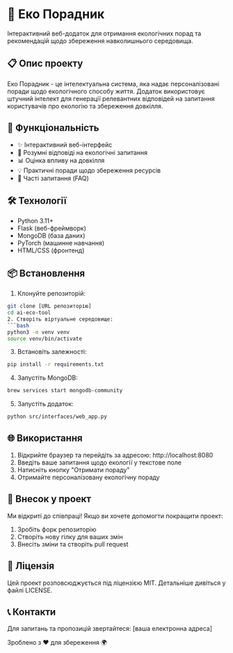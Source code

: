 # 🌱 Еко Порадник

Інтерактивний веб-додаток для отримання екологічних порад та рекомендацій щодо збереження навколишнього середовища.

## 📋 Опис проекту

Еко Порадник - це інтелектуальна система, яка надає персоналізовані поради щодо екологічного способу життя. Додаток використовує штучний інтелект для генерації релевантних відповідей на запитання користувачів про екологію та збереження довкілля.

## 🚀 Функціональність

- ✨ Інтерактивний веб-інтерфейс
- 🤖 Розумні відповіді на екологічні запитання
- 📊 Оцінка впливу на довкілля
- 💡 Практичні поради щодо збереження ресурсів
- 📝 Часті запитання (FAQ)

## 🛠 Технології

- Python 3.11+
- Flask (веб-фреймворк)
- MongoDB (база даних)
- PyTorch (машинне навчання)
- HTML/CSS (фронтенд)

## 📦 Встановлення

1. Клонуйте репозиторій:
```bash
git clone [URL репозиторію]
cd ai-eco-tool
2. Створіть віртуальне середовище:
```bash
python3 -m venv venv
source venv/bin/activate
 ```

3. Встановіть залежності:
```bash
pip install -r requirements.txt
 ```

4. Запустіть MongoDB:
```bash
brew services start mongodb-community
 ```

5. Запустіть додаток:
```bash
python src/interfaces/web_app.py
 ```

## 🌐 Використання
1. Відкрийте браузер та перейдіть за адресою: http://localhost:8080
2. Введіть ваше запитання щодо екології у текстове поле
3. Натисніть кнопку "Отримати пораду"
4. Отримайте персоналізовану екологічну пораду
## 🤝 Внесок у проект
Ми відкриті до співпраці! Якщо ви хочете допомогти покращити проект:

1. Зробіть форк репозиторію
2. Створіть нову гілку для ваших змін
3. Внесіть зміни та створіть pull request
## 📄 Ліцензія
Цей проект розповсюджується під ліцензією MIT. Детальніше дивіться у файлі LICENSE.

## 📞 Контакти
Для запитань та пропозицій звертайтеся: [ваша електронна адреса]

Зроблено з ❤️ для збереження 🌍
